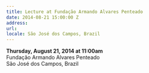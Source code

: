 ```yaml
---
title: Lecture at Fundação Armando Alvares Penteado
date: 2014-08-21 15:00:00 Z
address: 
url: 
locale: São José dos Campos, Brazil
---
```


**Thursday, August 21, 2014 at 11:00am**  
Fundação Armando Alvares Penteado    
São José dos Campos, Brazil  
